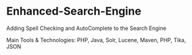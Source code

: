 # Enhanced-Search-Engine
Adding Spell Checking and AutoComplete to the Search Engine

Main Tools & Technologies: PHP, Java, Solr, Lucene, Maven, PHP, Tika, JSON
